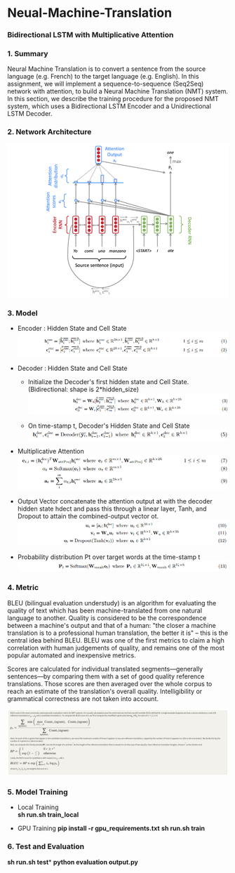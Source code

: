 # Neual-Machine-Translation
### Bidirectional LSTM with Multiplicative Attention   

### 1. Summary
Neural Machine Translation is to convert a sentence from the source language (e.g. French) to the target language (e.g. English). In this assignment, we will implement a sequence-to-sequence (Seq2Seq) network with attention, to build a Neural Machine Translation (NMT) system. In this section, we describe the training procedure for the proposed NMT system, which uses a Bidirectional LSTM Encoder and a Unidirectional LSTM Decoder.


### 2. Network Architecture
![img1](./images/nmt.png)

### 3. Model
- Encoder : Hidden State and Cell State
![img2](./images/hc.png)

- Decoder : Hidden State and Cell State
  - Initialize the Decoder's first hidden state and Cell State. (Bidirectional: shape is 2*hidden_size)
  ![img3](./images/de.png)
  
  - On time-stamp t, Decoder's Hidden State and Cell State
  ![img4](./images/de1.png)
  
- Multiplicative Attention
![img5](./images/mul.png)

- Output Vector 
concatenate the attention output at with the decoder hidden state hdect and pass this through a linear layer, Tanh, and Dropout to attain the combined-output vector ot.  
![img6](./images/ot.png)

- Probability distribution Pt over target words at the time-stamp t
![img7](./images/pt.png)

### 4. Metric

BLEU (bilingual evaluation understudy) is an algorithm for evaluating the quality of text which has been machine-translated from one natural language to another. Quality is considered to be the correspondence between a machine's output and that of a human: "the closer a machine translation is to a professional human translation, the better it is" – this is the central idea behind BLEU. BLEU was one of the first metrics to claim a high correlation with human judgements of quality, and remains one of the most popular automated and inexpensive metrics.

Scores are calculated for individual translated segments—generally sentences—by comparing them with a set of good quality reference translations. Those scores are then averaged over the whole corpus to reach an estimate of the translation's overall quality. Intelligibility or grammatical correctness are not taken into account.

![img8](./images/BLEU.png)

### 5. Model Training

- Local Training   
  **sh run.sh train_local**

- GPU Training
  **pip install -r gpu_requirements.txt**
  **sh run.sh train**
  
### 6. Test and Evaluation
  **sh run.sh test***
  **python evaluation output.py**
